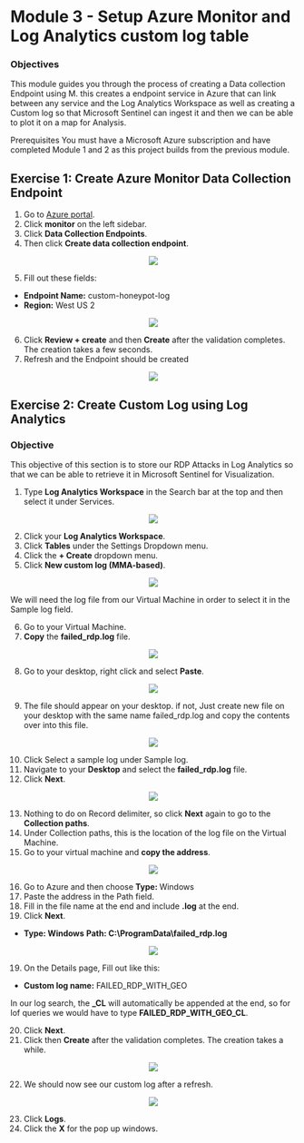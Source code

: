# Module 3 -  Setup Azure Monitor and Log Analytics custom log table

### Objectives

This module guides you through the process of creating a Data collection Endpoint using M. this creates a endpoint service in Azure that can link between any service and the Log Analytics Workspace as well as creating a Custom log so that Microsoft Sentinel can ingest it and then we can be able to plot it on a map for Analysis.

Prerequisites You must have a Microsoft Azure subscription and have completed Module 1 and 2 as this project builds from the previous module.

## Exercise 1: Create Azure Monitor Data Collection Endpoint

1. Go to <a href="https://portal.azure.com/">Azure portal</a>.
2. Click <strong>monitor</strong> on the left sidebar.
3. Click <strong>Data Collection Endpoints</strong>.
4. Then click <strong>Create data collection endpoint</strong>.

<p align="center">
  <img src="https://i.imgur.com/6nY2yaq.png"/>
</p>

5. Fill out these fields:
<ul>
<li><strong>Endpoint Name:</strong> custom-honeypot-log</li>
<li><strong>Region:</strong> West US 2</li>
</ul>

<p align="center">
  <img src="https://i.imgur.com/sFVJ2b2.png"/>
</p>

6. Click <strong>Review + create</strong> and then <strong>Create</strong> after the validation completes. The creation takes a few seconds.
7.  Refresh and the Endpoint should be created

<p align="center">
  <img src="https://i.imgur.com/Rigt3M9.png"/>
</p>



## Exercise 2: Create Custom Log using Log Analytics

### Objective

This objective of this section is to store our RDP Attacks in Log Analytics so that we can be able to retrieve it in Microsoft Sentinel for Visualization.

1. Type <strong>Log Analytics Workspace</strong> in the Search bar at the top and then select it under Services.

<p align="center">
  <img src="https://i.imgur.com/s1YwBLb.png"/>
</p>

2. Click your <strong>Log Analytics Workspace</strong>.
3. Click <strong>Tables</strong> under the Settings Dropdown menu.
4. Click the <strong>+ Create</strong> dropdown menu.
5. Click <strong>New custom log (MMA-based)</strong>. 

<p align="center">
  <img src="https://i.imgur.com/RS3ucpR.png"/>
</p>

We will need the log file from our Virtual Machine in order to select it in the Sample log field.

6.  Go to your Virtual Machine.
7.  <strong>Copy</strong> the <strong>failed_rdp.log</strong> file.

<p align="center">
  <img src="https://i.imgur.com/CoOkHxD.png"/>
</p>

8. Go to your desktop, right click and select <strong>Paste</strong>.

<p align="center">
  <img src="https://i.imgur.com/KHTK4xh.png"/>
</p>

9. The file should appear on your desktop. if not, Just create new file on your desktop with the same name failed_rdp.log and copy the contents over into this file.

<p align="center">
  <img src="https://i.imgur.com/dvmbUMO.png"/>
</p>

10. Click <strong></strong>Select a sample log under Sample log.
11. Navigate to your <strong>Desktop</strong> and select the <strong>failed_rdp.log</strong> file.
12. Click <strong>Next</strong>.

<p align="center">
  <img src="https://i.imgur.com/JuWsHOC.png"/>
</p>

13. Nothing to do on Record delimiter, so click <strong>Next</strong> again to go to the <strong>Collection paths</strong>.
14. Under Collection paths, this is the location of the log file on the Virtual Machine.
15. Go to your virtual machine and <strong>copy the address</strong>.

<p align="center">
  <img src="https://i.imgur.com/TuYhsNd.png"/>
</p>

16. Go to Azure and then choose <strong>Type: </strong>Windows
17. Paste the address in the Path field.
18. Fill in the file name at the end and include <strong>.log</strong> at the end.
19. Click <strong>Next</strong>.

<ul>
<li><strong>Type: Windows</strong> <strong>Path: C:\ProgramData\failed_rdp.log</strong></li>
</ul>

<p align="center">
  <img src="https://i.imgur.com/UllvIdj.png"/>
</p>

19. On the Details page, Fill out like this:

<ul>
<li><strong>Custom log name:</strong> FAILED_RDP_WITH_GEO</li>
</ul>

In our log search, the <strong>_CL</strong> will automatically be appended at the end, so for lof queries we would have to type <strong>FAILED_RDP_WITH_GEO_CL</strong>.

20. Click <strong>Next</strong>.
21. Click then <strong>Create</strong> after the validation completes. The creation takes a while.

<p align="center">
  <img src="https://i.imgur.com/OtuAxaz.png"/>
</p>

22. We should now see our custom log after a refresh.
    
<p align="center">
  <img src="https://i.imgur.com/R4pBELI.png"/>
</p>


23. Click <strong>Logs</strong>.
24. Click the <strong>X</strong> for the pop up windows.

<p align="center">
  <img src=""/>
</p>


<p align="center">
  <img src=""/>
</p>

<p align="center">
  <img src=""/>
</p>

<p align="center">
  <img src=""/>
</p>


<p align="center">
  <img src=""/>
</p>


<p align="center">
  <img src=""/>
</p>

<p align="center">
  <img src=""/>
</p>

<p align="center">
  <img src=""/>
</p>


<p align="center">
  <img src=""/>
</p>


<p align="center">
  <img src=""/>
</p>

<p align="center">
  <img src=""/>
</p>

<p align="center">
  <img src=""/>
</p>


